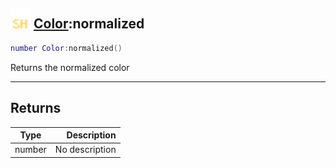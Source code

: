 ## <img src="../../.gitbook/assets/shared.png" width="32" height="32" /> [Color](../color/README.md):normalized

```lua
number Color:normalized()
```

Returns the normalized color

------
## Returns

| Type   | Description |
| ------ | ----------: |
| number | No description |

